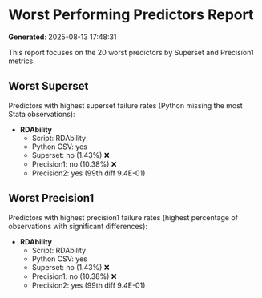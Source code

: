 # Worst Performing Predictors Report

**Generated**: 2025-08-13 17:48:31

This report focuses on the 20 worst predictors by Superset and Precision1 metrics.

## Worst Superset

Predictors with highest superset failure rates (Python missing the most Stata observations):

- **RDAbility**
  - Script: RDAbility
  - Python CSV: yes
  - Superset: no (1.43%) ❌
  - Precision1: no (10.38%) ❌
  - Precision2: yes (99th diff 9.4E-01)

## Worst Precision1

Predictors with highest precision1 failure rates (highest percentage of observations with significant differences):

- **RDAbility**
  - Script: RDAbility
  - Python CSV: yes
  - Superset: no (1.43%) ❌
  - Precision1: no (10.38%) ❌
  - Precision2: yes (99th diff 9.4E-01)

